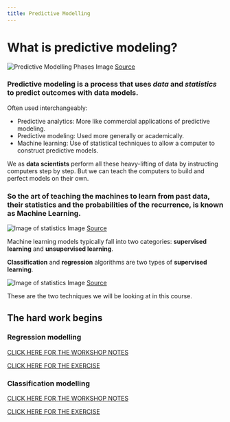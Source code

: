 ```yaml
---
title: Predictive Modelling
---
```


# What is predictive modeling?

![Predictive Modelling Phases]({{site.baseurl}}/img/Predictive-Modelling-Phases.jpg)
Image [Source](https://www.researchgate.net/profile/Jayson_Victoriano/publication/328216741/figure/fig1/AS:748458000527364@1555457701530/Predictive-Modelling-Phases_W640.jpg)

### Predictive modeling is a process that uses *data* and *statistics* to predict outcomes with data models. 


Often used interchangeably:

- Predictive analytics: More like commercial applications of predictive modeling.
- Predictive modeling: Used more generally or academically. 
- Machine learning: Use of statistical techniques to allow a computer to construct predictive models.


We as **data scientists** perform all these heavy-lifting of data by instructing computers step by step. But we can teach the computers to build and perfect models on their own.

### So the art of teaching the machines to learn from past data, their statistics and the probabilities of the recurrence, is known as **Machine Learning**.


![Image of statistics]({{site.baseurl}}/img/machine_learning.png) 
Image [Source](https://xkcd.com/1838/)


Machine learning models typically fall into two categories: **supervised learning** and **unsupervised learning**. 

**Classification** and **regression** algorithms are two types of **supervised learning**.

![Image of statistics]({{site.baseurl}}/img/regression_classification.png)
Image [Source](https://miro.medium.com/max/1163/1*Qn4eJPhkvrEQ62CtmydLZw.png)


These are the two techniques we will be looking at in this course. 

## The hard work begins

### Regression modelling

[CLICK HERE FOR THE WORKSHOP NOTES](https://colab.research.google.com/drive/1glddI-zq0a9JrFxcg5PfgN9-j-6zD0eP)

[CLICK HERE FOR THE EXERCISE](https://colab.research.google.com/drive/1PkDcF11JgPDakeq-McMz17IbyH6pR3Qd)

### Classification modelling

[CLICK HERE FOR THE WORKSHOP NOTES](https://colab.research.google.com/drive/1xBGN8rJOXR_cQEzuI8xId_4mq8hKlxZT)

[CLICK HERE FOR THE EXERCISE](https://colab.research.google.com/drive/1SnfpntEbji3cVxvNDeLVZxoWIh9LmnNV)



